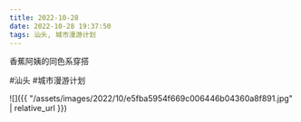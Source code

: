 ```yaml
---
title: 2022-10-28
date: 2022-10-28 19:37:50
tags: 汕头, 城市漫游计划
---
```


<p>香蕉阿姨的同色系穿搭</p>

#汕头 #城市漫游计划

![]({{ "/assets/images/2022/10/e5fba5954f669c006446b04360a8f891.jpg" | relative_url }})
